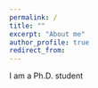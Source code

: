 ```yaml
---
permalink: /
title: ""
excerpt: "About me"
author_profile: true
redirect_from: 
---
```

<p align="justify"> 
I am a Ph.D. student <a href="https://www.cs.washington.edu/">
</p>
